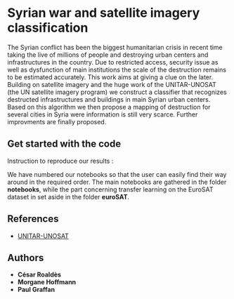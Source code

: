 # Syrian war and satellite imagery classification

The Syrian conflict has been the biggest humanitarian crisis in recent time taking the live of millions of people and destroying urban centers and infrastructures in the country. Due to restricted access, security issue as well as dysfunction of main institutions the scale of the destruction remains to be estimated accurately. This work aims at giving a clue on the later. Building on satellite imagery and the huge work of the UNITAR-UNOSAT (the UN satellite imagery program) we construct a classifier that recognizes destructed infrastructures and buildings in main Syrian urban centers. Based on this algorithm we then propose a mapping of destruction for several cities in Syria were information is still very scarce. Further improvments are finally proposed.


## Get started with the code

Instruction to reproduce our results :  
  
We have numbered our notebooks so that the user can easily find their way around in the required order. The main notebooks are gathered in the folder **notebooks**, while the part concerning transfer learning on the EuroSAT dataset in set aside in the folder **euroSAT**.

## References

* [UNITAR-UNOSAT](https://unitar.org/sustainable-development-goals/satellite-analysis-and-applied-research) 

## Authors

* **César Roaldès** 
* **Morgane Hoffmann**
* **Paul Graffan**




